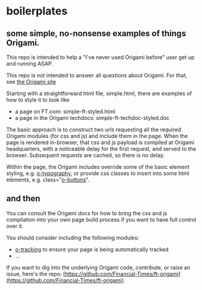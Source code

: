 # boilerplates

## some simple, no-nonsense examples of things Origami.

This repo is intended to help a "I've never used Origami before" user get up and running ASAP.

This repo is *not* intended to answer all questions about Origami. For that, see [the Origami site](http://origami.ft.com/)

Starting with a straightforward html file, simple.html, there are examples of how to style it to look like
* a page on FT.com: simple-ft-styled.html
* a page in the Origami techdocs: simple-ft-techdoc-styled.doc

The basic approach is to construct two urls requesting all the required Origami modules (for css and js) and include them in the page. When the page is rendered in-browser, that css and js payload is compiled at Origami headquarters, with a noticeable delay for the first request, and served to the browser. Subsequent requests are cached, so there is no delay.

Within the page, the Origami includes override some of the basic element styling, e.g. [o-typography](http://registry.origami.ft.com/components/o-typography@3.1.0), or provide css classes to insert into some html elements, e.g. class="[o-buttons](http://registry.origami.ft.com/components/o-buttons@3.0.3)".

## and then

You can consult the Origami docs for how to bring the css and js compilation into your own page build process if you want to have full control over it.

You should consider including the following modules:

* [o-tracking](http://registry.origami.ft.com/components/o-tracking@1.1.4) to ensure your page is being automatically tracked
* ...

If you want to dig into the underlying Origami code, contribute, or raise an issue, here's the repo: [https://github.com/Financial-Times/ft-origami](https://github.com/Financial-Times/ft-origami).